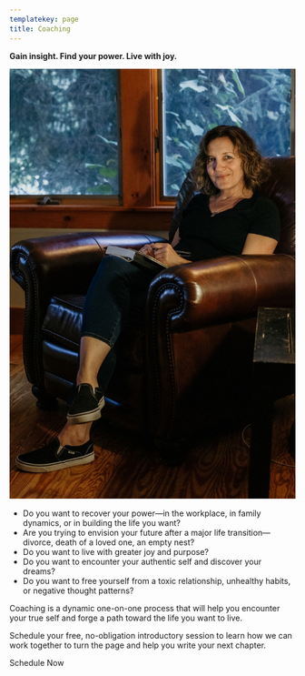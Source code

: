 ```yaml
---
templatekey: page
title: Coaching
---
```

**Gain insight. Find your power. Live with joy.**

![](coachingpage.jpg '#position=relative;float=right;width=50%;margin=0 0 20px 20px;')

* Do you want to recover your power—in the workplace, in family dynamics, or in building the life you want?
* Are you trying to envision your future after a major life transition—divorce, death of a loved one, an empty nest?
* Do you want to live with greater joy and purpose?
* Do you want to encounter your authentic self and discover your dreams?
* Do you want to free yourself from a toxic relationship, unhealthy habits, or negative thought patterns?

Coaching is a dynamic one-on-one process that will help you encounter your true self and forge a path toward the life you want to live.

Schedule your free, no-obligation introductory session to learn how we can work together to turn the page and help you write your next chapter.

<!-- <div style="float:right;"><featured-products id="prod_JxZxiQjWAhhMpc"></featured-products></div> -->

<calendly-button align="left">Schedule Now</calendly-button>